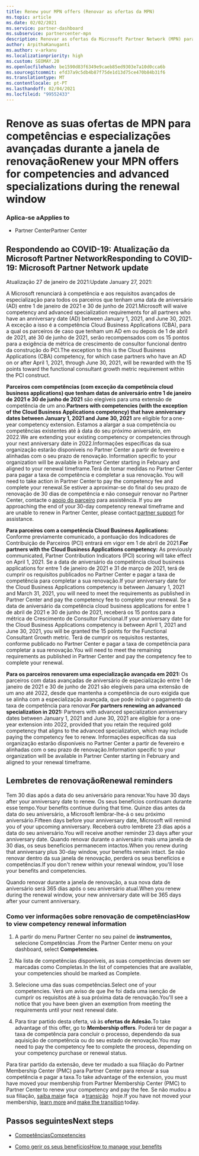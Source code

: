 ```yaml
---
title: Renew your MPN offers (Renovar as ofertas da MPN)
ms.topic: article
ms.date: 02/02/2021
ms.service: partner-dashboard
ms.subservice: partnercenter-mpn
description: Renovar as ofertas da Microsoft Partner Network (MPN) para competências e especializações avançadas - a janela de renovação começa o aniversário da data de compra mais um dia.
author: ArpithaKanuganti
ms.author: v-arkanu
ms.localizationpriority: high
ms.custom: SEOMAY.20
ms.openlocfilehash: be1590d83f6349e9caeb85ed9303e7a10d0cca6b
ms.sourcegitcommit: efd37a9c5db4b87f75de1d13d75ce470b84b31f6
ms.translationtype: MT
ms.contentlocale: pt-PT
ms.lasthandoff: 02/04/2021
ms.locfileid: "99552433"
---
```

# <a name="renew-your-mpn-offers-for-competencies-and-advanced-specializations-during-the-renewal-window"></a><span data-ttu-id="17d1e-103">Renove as suas ofertas de MPN para competências e especializações avançadas durante a janela de renovação</span><span class="sxs-lookup"><span data-stu-id="17d1e-103">Renew your MPN offers for competencies and advanced specializations during the renewal window</span></span>

### <a name="applies-to"></a><span data-ttu-id="17d1e-104">Aplica-se a</span><span class="sxs-lookup"><span data-stu-id="17d1e-104">Applies to</span></span>

- <span data-ttu-id="17d1e-105">Partner Center</span><span class="sxs-lookup"><span data-stu-id="17d1e-105">Partner Center</span></span>

## <a name="responding-to-covid-19-microsoft-partner-network-update"></a><span data-ttu-id="17d1e-106">Respondendo ao COVID-19: Atualização da Microsoft Partner Network</span><span class="sxs-lookup"><span data-stu-id="17d1e-106">Responding to COVID-19: Microsoft Partner Network update</span></span>

<span data-ttu-id="17d1e-107">Atualização 27 de janeiro de 2021:</span><span class="sxs-lookup"><span data-stu-id="17d1e-107">Update January 27, 2021:</span></span>  

<span data-ttu-id="17d1e-108">A Microsoft renunciará à competência e aos requisitos avançados de especialização para todos os parceiros que tenham uma data de aniversário (AD) entre 1 de janeiro de 2021 e 30 de junho de 2021.</span><span class="sxs-lookup"><span data-stu-id="17d1e-108">Microsoft will waive competency and advanced specialization requirements for all partners who have an anniversary date (AD) between January 1, 2021, and June 30, 2021.</span></span> <span data-ttu-id="17d1e-109">A exceção a isso é a competência Cloud Business Applications (CBA), para a qual os parceiros de caso que tenham um AD em ou depois de 1 de abril de 2021, até 30 de junho de 2021, serão recompensados com os 15 pontos para a exigência de métrica de crescimento de consultor funcional dentro da construção do PCI.</span><span class="sxs-lookup"><span data-stu-id="17d1e-109">The exception to this is the Cloud Business Applications (CBA) competency, for which case partners who have an AD on or after April 1, 2021, through June 30, 2021, will be rewarded with the 15 points toward the functional consultant growth metric requirement within the PCI construct.</span></span>  

<span data-ttu-id="17d1e-110">**Parceiros com competências (com exceção da competência cloud business applications) que tenham datas de aniversário entre 1 de janeiro de 2021 e 30 de junho de 2021** são elegíveis para uma extensão de competência de um ano.</span><span class="sxs-lookup"><span data-stu-id="17d1e-110">**Partners with competencies (with the exception of the Cloud Business Applications competency) that have anniversary dates between January 1, 2021 and June 30, 2021** are eligible for a one-year competency extension.</span></span> <span data-ttu-id="17d1e-111">Estamos a alargar a sua competência ou competências existentes até à data do seu próximo aniversário, em 2022.</span><span class="sxs-lookup"><span data-stu-id="17d1e-111">We are extending your existing competency or competencies through your next anniversary date in 2022.</span></span><span data-ttu-id="17d1e-112">Informações específicas da sua organização estarão disponíveis no Partner Center a partir de fevereiro e alinhadas com o seu prazo de renovação.</span><span class="sxs-lookup"><span data-stu-id="17d1e-112"> Information specific to your organization will be available in Partner Center starting in February and aligned to your renewal timeframe.</span></span><span data-ttu-id="17d1e-113">Terá de tomar medidas no Partner Center para pagar a taxa de competência e completar a sua renovação.</span><span class="sxs-lookup"><span data-stu-id="17d1e-113"> You will need to take action in Partner Center to pay the competency fee and complete your renewal.</span></span><span data-ttu-id="17d1e-114">Se estiver a aproximar-se do final do seu prazo de renovação de 30 dias de competência e não conseguir renovar no Partner Center, contacte o [apoio do parceiro](https://partner.microsoft.com/support) para assistência.</span><span class="sxs-lookup"><span data-stu-id="17d1e-114"> If you are approaching the end of your 30-day competency renewal timeframe and are unable to renew in Partner Center, please contact [partner support](https://partner.microsoft.com/support) for assistance.</span></span>  

<span data-ttu-id="17d1e-115">**Para parceiros com a competência Cloud Business Applications:** Conforme previamente comunicado, a pontuação dos Indicadores de Contribuição de Parceiros (PCI) entrará em vigor em 1 de abril de 2021.</span><span class="sxs-lookup"><span data-stu-id="17d1e-115">**For partners with the Cloud Business Applications competency:** As previously communicated, Partner Contribution Indicators (PCI) scoring will take effect on April 1, 2021.</span></span> <span data-ttu-id="17d1e-116">Se a data de aniversário da competência cloud business applications for entre 1 de janeiro de 2021 e 31 de março de 2021, terá de cumprir os requisitos publicados no Partner Center e pagar a taxa de competência para completar a sua renovação.</span><span class="sxs-lookup"><span data-stu-id="17d1e-116">If your anniversary date for the Cloud Business Applications competency is between January 1, 2021 and March 31, 2021, you will need to meet the requirements as published in Partner Center and pay the competency fee to complete your renewal.</span></span> <span data-ttu-id="17d1e-117">Se a data de aniversário da competência cloud business applications for entre 1 de abril de 2021 e 30 de junho de 2021, receberá os 15 pontos para a métrica de Crescimento de Consultor Funcional.</span><span class="sxs-lookup"><span data-stu-id="17d1e-117">If your anniversary date for the Cloud Business Applications competency is between April 1, 2021 and June 30, 2021, you will be granted the 15 points for the Functional Consultant Growth metric.</span></span> <span data-ttu-id="17d1e-118">Terá de cumprir os requisitos restantes, conforme publicado no Partner Center e pagar a taxa de competência para completar a sua renovação.</span><span class="sxs-lookup"><span data-stu-id="17d1e-118">You will need to meet the remaining requirements as published in Partner Center and pay the competency fee to complete your renewal.</span></span>  

<span data-ttu-id="17d1e-119">**Para os parceiros renovarem uma especialização avançada em 2021:** Os parceiros com datas avançadas de aniversário de especialização entre 1 de janeiro de 2021 e 30 de junho de 2021 são elegíveis para uma extensão de um ano até 2022, desde que mantenha a competência de ouro exigida que se alinha com a especialização avançada, que pode incluir o pagamento da taxa de competência para renovar.</span><span class="sxs-lookup"><span data-stu-id="17d1e-119">**For partners renewing an advanced specialization in 2021:** Partners with advanced specialization anniversary dates between January 1, 2021 and June 30, 2021 are eligible for a one-year extension into 2022, provided that you retain the required gold competency that aligns to the advanced specialization, which may include paying the competency fee to renew.</span></span> <span data-ttu-id="17d1e-120">Informações específicas da sua organização estarão disponíveis no Partner Center a partir de fevereiro e alinhadas com o seu prazo de renovação.</span><span class="sxs-lookup"><span data-stu-id="17d1e-120">Information specific to your organization will be available in Partner Center starting in February and aligned to your renewal timeframe.</span></span>  

## <a name="renewal-reminders"></a><span data-ttu-id="17d1e-121">Lembretes de renovação</span><span class="sxs-lookup"><span data-stu-id="17d1e-121">Renewal reminders</span></span>

<span data-ttu-id="17d1e-122">Tem 30 dias após a data do seu aniversário para renovar.</span><span class="sxs-lookup"><span data-stu-id="17d1e-122">You have 30 days after your anniversary date to renew.</span></span> <span data-ttu-id="17d1e-123">Os seus benefícios continuam durante esse tempo.</span><span class="sxs-lookup"><span data-stu-id="17d1e-123">Your benefits continue during that time.</span></span> <span data-ttu-id="17d1e-124">Quinze dias antes da data do seu aniversário, a Microsoft lembrar-lhe-á o seu próximo aniversário.</span><span class="sxs-lookup"><span data-stu-id="17d1e-124">Fifteen days before your anniversary date, Microsoft will remind you of your upcoming anniversary.</span></span> <span data-ttu-id="17d1e-125">Receberá outro lembrete 23 dias após a data do seu aniversário.</span><span class="sxs-lookup"><span data-stu-id="17d1e-125">You will receive another reminder 23 days after your anniversary date.</span></span> <span data-ttu-id="17d1e-126">Quando renovar durante o aniversário mais uma janela de 30 dias, os seus benefícios permanecem intactos.</span><span class="sxs-lookup"><span data-stu-id="17d1e-126">When you renew during that anniversary plus 30-day window, your benefits remain intact.</span></span> <span data-ttu-id="17d1e-127">Se não renovar dentro da sua janela de renovação, perderá os seus benefícios e competências.</span><span class="sxs-lookup"><span data-stu-id="17d1e-127">If you don't renew within your renewal window, you'll lose your benefits and competencies.</span></span>

<span data-ttu-id="17d1e-128">Quando renovar durante a janela de renovação, a sua nova data de aniversário será 365 dias após o seu aniversário atual.</span><span class="sxs-lookup"><span data-stu-id="17d1e-128">When you renew during the renewal window, your new anniversary date will be 365 days after your current anniversary.</span></span>

### <a name="how-to-view-competency-renewal-information"></a><span data-ttu-id="17d1e-129">Como ver informações sobre renovação de competências</span><span class="sxs-lookup"><span data-stu-id="17d1e-129">How to view competency renewal information</span></span>

1. <span data-ttu-id="17d1e-130">A partir do menu Partner Center no seu painel de **instrumentos,** selecione Competências .</span><span class="sxs-lookup"><span data-stu-id="17d1e-130">From the Partner Center menu on your dashboard, select **Competencies**.</span></span>  

2. <span data-ttu-id="17d1e-131">Na lista de competências disponíveis, as suas competências devem ser marcadas como Completas.</span><span class="sxs-lookup"><span data-stu-id="17d1e-131">In the list of competencies that are available, your competencies should be marked as Complete.</span></span>  

3. <span data-ttu-id="17d1e-132">Selecione uma das suas competências.</span><span class="sxs-lookup"><span data-stu-id="17d1e-132">Select one of your competencies.</span></span> <span data-ttu-id="17d1e-133">Verá um aviso de que lhe foi dada uma isenção de cumprir os requisitos até à sua próxima data de renovação.</span><span class="sxs-lookup"><span data-stu-id="17d1e-133">You'll see a notice that you have been given an exemption from meeting the requirements until your next renewal date.</span></span>

4. <span data-ttu-id="17d1e-134">Para tirar partido desta oferta, vá às **ofertas de Adesão.**</span><span class="sxs-lookup"><span data-stu-id="17d1e-134">To take advantage of this offer, go to **Membership offers**.</span></span> <span data-ttu-id="17d1e-135">Poderá ter de pagar a taxa de competência para concluir o processo, dependendo da sua aquisição de competência ou do seu estado de renovação.</span><span class="sxs-lookup"><span data-stu-id="17d1e-135">You may need to pay the competency fee to complete the process, depending on your competency purchase or renewal status.</span></span>

<span data-ttu-id="17d1e-136">Para tirar partido da extensão, deve ter mudado a sua filiação do Partner Membership Center (PMC) para Partner Center para renovar a sua competência e pagar a taxa.</span><span class="sxs-lookup"><span data-stu-id="17d1e-136">To take advantage of the extension, you must have moved your membership from Partner Membership Center (PMC) to Partner Center to renew your competency and pay the fee.</span></span> <span data-ttu-id="17d1e-137">Se não mudou a sua filiação, [saiba mais](prepare-pmc-pc-migration.md)e faça   a [transição](https://partners.microsoft.com/partnerprogram/Welcome.aspx)   hoje.</span><span class="sxs-lookup"><span data-stu-id="17d1e-137">If you have not moved your membership, [learn more](prepare-pmc-pc-migration.md) and [make the transition](https://partners.microsoft.com/partnerprogram/Welcome.aspx) today.</span></span>  

## <a name="next-steps"></a><span data-ttu-id="17d1e-138">Passos seguintes</span><span class="sxs-lookup"><span data-stu-id="17d1e-138">Next steps</span></span>

- [<span data-ttu-id="17d1e-139">Competências</span><span class="sxs-lookup"><span data-stu-id="17d1e-139">Competencies</span></span>](learn-about-competencies.md)

- [<span data-ttu-id="17d1e-140">Como gerir os seus benefícios</span><span class="sxs-lookup"><span data-stu-id="17d1e-140">How to manage your benefits</span></span>](manage-your-partner-network-benefits.md)

